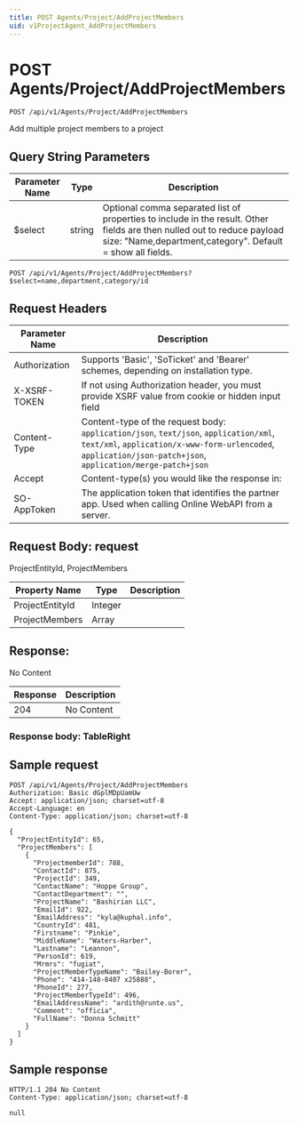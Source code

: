 ```yaml
---
title: POST Agents/Project/AddProjectMembers
uid: v1ProjectAgent_AddProjectMembers
---
```


# POST Agents/Project/AddProjectMembers

```http
POST /api/v1/Agents/Project/AddProjectMembers
```

Add multiple project members to a project







## Query String Parameters

| Parameter Name | Type |  Description |
|----------------|------|--------------|
| $select | string |  Optional comma separated list of properties to include in the result. Other fields are then nulled out to reduce payload size: "Name,department,category". Default = show all fields. |

```http
POST /api/v1/Agents/Project/AddProjectMembers?$select=name,department,category/id
```


## Request Headers

| Parameter Name | Description |
|----------------|-------------|
| Authorization  | Supports 'Basic', 'SoTicket' and 'Bearer' schemes, depending on installation type. |
| X-XSRF-TOKEN   | If not using Authorization header, you must provide XSRF value from cookie or hidden input field |
| Content-Type | Content-type of the request body: `application/json`, `text/json`, `application/xml`, `text/xml`, `application/x-www-form-urlencoded`, `application/json-patch+json`, `application/merge-patch+json` |
| Accept         | Content-type(s) you would like the response in:  |
| SO-AppToken | The application token that identifies the partner app. Used when calling Online WebAPI from a server. |

## Request Body: request 

ProjectEntityId, ProjectMembers 

| Property Name | Type |  Description |
|----------------|------|--------------|
| ProjectEntityId | Integer |  |
| ProjectMembers | Array |  |

## Response:

No Content

| Response | Description |
|----------------|-------------|
| 204 | No Content |

### Response body: TableRight


## Sample request

```http!
POST /api/v1/Agents/Project/AddProjectMembers
Authorization: Basic dGplMDpUamUw
Accept: application/json; charset=utf-8
Accept-Language: en
Content-Type: application/json; charset=utf-8

{
  "ProjectEntityId": 65,
  "ProjectMembers": [
    {
      "ProjectmemberId": 788,
      "ContactId": 875,
      "ProjectId": 349,
      "ContactName": "Hoppe Group",
      "ContactDepartment": "",
      "ProjectName": "Bashirian LLC",
      "EmailId": 922,
      "EmailAddress": "kyla@kuphal.info",
      "CountryId": 481,
      "Firstname": "Pinkie",
      "MiddleName": "Waters-Harber",
      "Lastname": "Leannon",
      "PersonId": 619,
      "Mrmrs": "fugiat",
      "ProjectMemberTypeName": "Bailey-Borer",
      "Phone": "414-148-8407 x25888",
      "PhoneId": 277,
      "ProjectMemberTypeId": 496,
      "EmailAddressName": "ardith@runte.us",
      "Comment": "officia",
      "FullName": "Donna Schmitt"
    }
  ]
}
```

## Sample response

```http_
HTTP/1.1 204 No Content
Content-Type: application/json; charset=utf-8

null
```